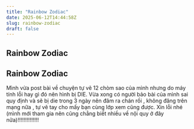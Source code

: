 ```yaml
---
title: "Rainbow Zodiac"
date: 2025-06-12T14:44:58Z
slug: rainbow-zodiac
draft: false
---
```


## Rainbow Zodiac

## Rainbow Zodiac

Mình vừa post bài về chuyện tự vẽ 12 chòm sao của mình nhưng do máy tính lỗi hay gì đó nên hình bị DIE.
Vừa xong có người bảo bài của mình sai quy định và sẽ bị die trong 3 ngày nên đâm ra chán rồi , không đăng trên mạng nữa , tự vẽ tay cho mấy bạn cùng lớp xem cũng được. Xin lỗi nhé (mình mới tham gia nên cũng chẳng biết nhiều về nội quy ở đây nữa)!!!!!!!!!!!!!!